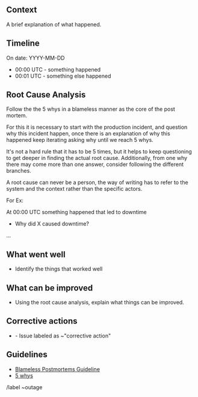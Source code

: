 
## Context

A brief explanation of what happened.

## Timeline

On date: YYYY-MM-DD

- 00:00 UTC - something happened
- 00:01 UTC - something else happened

## Root Cause Analysis

Follow the the 5 whys in a blameless manner as the core of the post mortem.

For this it is necessary to start with the production incident, and question why this incident happen, once there is an explanation of why this
happened keep iterating asking why until we reach 5 whys.

It's not a hard rule that it has to be 5 times, but it helps to keep questioning to get deeper in finding the actual root cause. Additionally,
from one why there may come more than one answer, consider following the different branches.

A root cause can never be a person, the way of writing has to refer to the system and the context rather than the specific actors.

For Ex:

At 00:00 UTC something happened that led to downtime

- Why did X caused downtime?

...

## What went well

- Identify the things that worked well

## What can be improved

- Using the root cause analysis, explain what things can be improved.

## Corrective actions

- <Bare Issue link> - Issue labeled as ~"corrective action"

## Guidelines

* [Blameless Postmortems Guideline](https://about.gitlab.com/handbook/infrastructure/#postmortems)
* [5 whys](https://en.wikipedia.org/wiki/5_Whys)

/label ~outage
